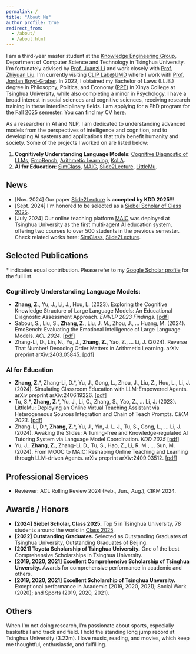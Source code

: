 ```yaml
---
permalink: /
title: "About Me"
author_profile: true
redirect_from: 
  - /about/
  - /about.html
---
```


I am a third-year master student at the [Knowledge Engineering Group](https://keg.cs.tsinghua.edu.cn/), Department of Computer Science and Technology in Tsinghua University. I'm fortunately advised by [Prof. Juanzi Li](https://keg.cs.tsinghua.edu.cn/persons/ljz/) and work closely with [Prof. Zhiyuan Liu](https://nlp.csai.tsinghua.edu.cn/~lzy/). I'm currently visiting [CLIP Lab@UMD](https://wiki.umiacs.umd.edu/clip/index.php/Main_Page) where I work with [Prof. Jordan Boyd-Graber](https://users.umiacs.umd.edu/~jbg/). In 2022, I obtained my Bachelor of Laws (LL.B.) degree in Philosophy, Politics, and Economy ([PPE](https://www.xyc.tsinghua.edu.cn/en/info/1111/1373.htm)) in Xinya College at Tsinghua University, while also completing a minor in Psychology. I have a broad interest in social sciences and cognitive sciences, receiving research training in these interdisciplinary fields. I am applying for a PhD program for the Fall 2025 semester. You can find my CV [here](/cv/).

As a researcher in AI and NLP, I am dedicated to understanding advanced models from the perspectives of intelligence and cognition, and to developing AI systems and applications that truly benefit humanity and society. Some of the projects I worked on are listed below:

1. **Cognitively Understanding Language Models**: [Cognitive Diagnostic of LLMs](https://aclanthology.org/2023.findings-emnlp.111/), [EmoBench](https://aclanthology.org/2024.acl-long.326/), [Arithmetic Learning](https://arxiv.org/abs/2403.05845), [KoLA](https://iclr.cc/virtual/2024/poster/19238).
2. **AI for Education**: [SimClass](https://arxiv.org/abs/2406.19226), [MAIC](https://arxiv.org/abs/2409.03512v1), [Slide2Lecture](https://arxiv.org/abs/2409.07372), [LittleMu](https://arxiv.org/abs/2308.05935).


News
------

- [Nov. 2024] Our paper [Slide2Lecture](https://arxiv.org/abs/2409.07372) is **accepted by KDD 2025**!!!
- [Sept. 2024] I'm honored to be selected as a [Siebel Scholar of Class 2025](https://www.siebelscholars.com/articles/siebel-scholars-foundation-announces-class-of-2025/).
- [July 2024] Our online teaching platform [MAIC](https://www.maic.tsinghua.edu.cn/) was deployed at Tsinghua University as the first multi-agent AI education system, offering two courses to over 500 students in the previous semester. Check related works here: [SimClass](https://arxiv.org/abs/2406.19226), [Slide2Lecture](https://arxiv.org/abs/2409.07372).


Selected Publications
------

\* indicates equal contribution. Please refer to my [Google Scholar profile](https://scholar.google.com/citations?user=mKeVR_oAAAAJ) for the full list.

### Cognitively Understanding Language Models:

- **Zhang, Z.**, Yu, J., Li, J., Hou, L. (2023). Exploring the Cognitive Knowledge Structure of Large Language Models: An Educational Diagnostic Assessment Approach. *EMNLP 2023 Findings*. [[pdf](https://aclanthology.org/2023.findings-emnlp.111/)]
- Sabour, S., Liu, S., **Zhang, Z.**, Liu, J. M., Zhou, J., ... Huang, M. (2024). EmoBench: Evaluating the Emotional Intelligence of Large Language Models. *ACL 2024*. [[pdf](https://aclanthology.org/2024.acl-long.326/)]
- Zhang-Li, D., Lin, N., Yu, J., **Zhang, Z.**, Yao, Z., ... Li, J. (2024). Reverse That Number! Decoding Order Matters in Arithmetic Learning. arXiv preprint arXiv:2403.05845. [[pdf](https://arxiv.org/abs/2403.05845)]

### AI for Education

- **Zhang, Z.**\*, Zhang-Li, D.\*, Yu, J., Gong, L., Zhou, J., Liu, Z., Hou, L., Li, J. (2024). Simulating Classroom Education with LLM-Empowered Agents. arXiv preprint arXiv:2406.19226. [[pdf](https://arxiv.org/abs/2406.19226)]
- Tu, S.\*, **Zhang, Z.**\*, Yu, J., Li, C., Zhang, S., Yao, Z., ... Li, J. (2023). LittleMu: Deploying an Online Virtual Teaching Assistant via Heterogeneous Sources Integration and Chain of Teach Prompts. *CIKM 2023*. [[pdf](https://dl.acm.org/doi/pdf/10.1145/3583780.3615484)]
- Zhang-Li, D.\*, **Zhang, Z.**\*, Yu, J., Yin, J. L. J., Tu, S., Gong, L., ... Li, J. (2024). Awaking the Slides: A Tuning-free and Knowledge-regulated AI Tutoring System via Language Model Coordination. *KDD 2025* [[pdf](https://arxiv.org/abs/2409.07372)]
- Yu, J., **Zhang, Z.**, Zhang-Li, D., Tu, S., Hao, Z., Li, R. M., ... Sun, M. (2024). From MOOC to MAIC: Reshaping Online Teaching and Learning through LLM-driven Agents. arXiv preprint arXiv:2409.03512. [[pdf](https://arxiv.org/abs/2409.03512v1)]


Professional Services
------

- Reviewer: ACL Rolling Review 2024 (Feb., Jun., Aug.), CIKM 2024.


Awards / Honors
------

- **[2024] Siebel Scholar, Class 2025.** Top 5 in Tsinghua University, 78 students around the world in [Class 2025](https://www.siebelscholars.com/articles/siebel-scholars-foundation-announces-class-of-2025/).
- **[2022] Outstanding Graduates.** Selected as Outstanding Graduates of Tsinghua University, Outstanding Graduates of Beijing.
- **[2021] Toyota Scholarship of Tsinghua University.** One of the best Comprehensive Scholarships in Tsinghua University.
- **[2019, 2020, 2021] Excellent Comprehensive Scholarship of Tsinghua Unversity.** Awards for comprehensive performance in academic and others.
- **[2019, 2020, 2021] Excellent Scholarship of Tsinghua Unversity.** Exceptional performance in Academic (2019, 2020, 2021); Social Work (2020); and Sports (2019, 2020, 2021).



Others
------

When I'm not doing research, I’m passionate about sports, especially basketball and track and field. I hold the standing long jump record at Tsinghua University (3.22m). I love music, reading, and movies, which keep me thoughtful, enthusiastic, and fulfilling.